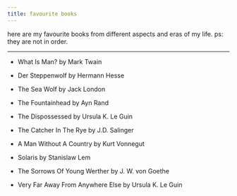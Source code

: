```yaml
---
title: favourite books
---
```


here are my favourite books from different aspects and eras of my life. 
ps: they are not in order.

---

- What Is Man? by Mark Twain

- Der Steppenwolf by Hermann Hesse

- The Sea Wolf by Jack London

- The Fountainhead by Ayn Rand

- The Dispossessed by Ursula K. Le Guin

- The Catcher In The Rye by J.D. Salinger

- A Man Without A Country by Kurt Vonnegut

- Solaris by Stanislaw Lem

- The Sorrows Of Young Werther by J. W. von Goethe

- Very Far Away From Anywhere Else by Ursula K. Le Guin
